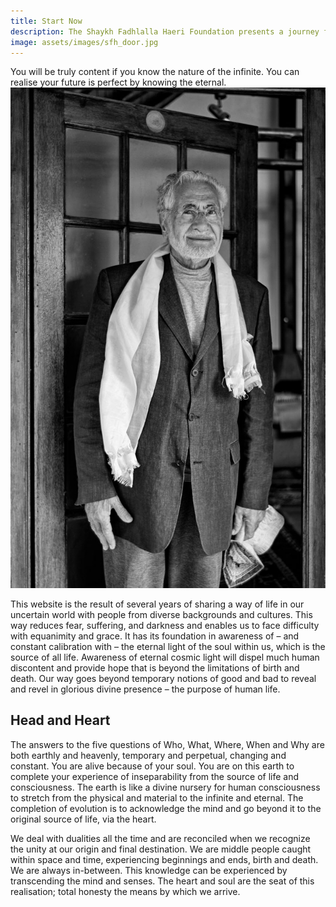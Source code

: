 ```yaml
---
title: Start Now
description: The Shaykh Fadhlalla Haeri Foundation presents a journey from self to soul, via joyful surrender.
image: assets/images/sfh_door.jpg
---
```


<div class="callout6">
You will be truly content if you know the nature of the infinite. You can realise your future is perfect by knowing the eternal. 
</div>

<div markdown="1" class="zp-logo">
<img src="/assets/images/sfh_door_crop.jpg" class="ab-image" />
</div>

This website is the result of several years of sharing a way of life in our uncertain world with people from diverse backgrounds and cultures. This way reduces fear, suffering, and darkness and enables us to face difficulty with equanimity and grace. It has its foundation in awareness of – and constant calibration with – the eternal light of the soul within us, which is the source of all life. Awareness of eternal cosmic light will dispel much human discontent and provide hope that is beyond the limitations of birth and death. Our way goes beyond temporary notions of good and bad to reveal and revel in glorious divine presence – the purpose of human life.

## Head and Heart

The answers to the five questions of Who, What, Where, When and Why are both earthly and heavenly, temporary and perpetual, changing and constant. You are alive because of your soul. You are on this earth to complete your experience of inseparability from the source of life and consciousness. The earth is like a divine nursery for human consciousness to stretch from the physical and material to the infinite and eternal. The completion of evolution is to acknowledge the mind and go beyond it to the original source of life, via the heart.

We deal with dualities all the time and are reconciled when we recognize the unity at our origin and final destination. We are middle people caught within space and time, experiencing beginnings and ends, birth and death. We are always in-between. This knowledge can be experienced by transcending the mind and senses. The heart and soul are the seat of this realisation; total honesty the means by which we arrive. 

